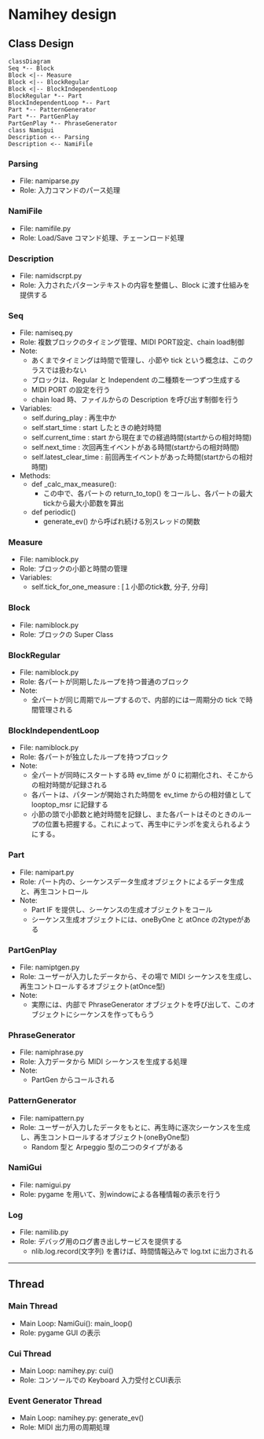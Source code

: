 # Namihey design

## Class Design

<!--
```plantuml
@startuml
Seq *-- Block
Block <|-- BlockRegular
Block <|-- BlockIndependentLoop
BlockRegular *-- Part
BlockIndependentLoop *-- Part
Part *-- PatternGenerator
Part *-- PartGenPlay
PartGenPlay *-- PhraseGenerator
class NamiGui
class Parsing
@enduml
```
-->


```mermaid
classDiagram
Seq *-- Block
Block <|-- Measure
Block <|-- BlockRegular
Block <|-- BlockIndependentLoop
BlockRegular *-- Part
BlockIndependentLoop *-- Part
Part *-- PatternGenerator
Part *-- PartGenPlay
PartGenPlay *-- PhraseGenerator
class Namigui
Description <-- Parsing
Description <-- NamiFile
```


### Parsing
- File: namiparse.py
- Role: 入力コマンドのパース処理

### NamiFile
- File: namifile.py
- Role: Load/Save コマンド処理、チェーンロード処理

### Description
- File: namidscrpt.py
- Role: 入力されたパターンテキストの内容を整備し、Block に渡す仕組みを提供する

### Seq
- File: namiseq.py
- Role: 複数ブロックのタイミング管理、MIDI PORT設定、chain load制御
- Note:
    - あくまでタイミングは時間で管理し、小節や tick という概念は、このクラスでは扱わない
    - ブロックは、Regular と Independent の二種類を一つずつ生成する
    - MIDI PORT の設定を行う
    - chain load 時、ファイルからの Description を呼び出す制御を行う
- Variables:
    - self.during_play          : 再生中か
    - self.start_time           : start したときの絶対時間
    - self.current_time         : start から現在までの経過時間(startからの相対時間)
    - self.next_time            : 次回再生イベントがある時間(startからの相対時間)
    - self.latest_clear_time    : 前回再生イベントがあった時間(startからの相対時間)
- Methods:
    - def _calc_max_measure():
        - この中で、各パートの return_to_top() をコールし、各パートの最大tickから最大小節数を算出
    - def periodic()
        - generate_ev() から呼ばれ続ける別スレッドの関数

### Measure
- File: namiblock.py
- Role: ブロックの小節と時間の管理
- Variables:
    - self.tick_for_one_measure     : [１小節のtick数, 分子, 分母]

### Block
- File: namiblock.py
- Role: ブロックの Super Class

### BlockRegular
- File: namiblock.py
- Role: 各パートが同期したループを持つ普通のブロック
- Note:
    - 全パートが同じ周期でループするので、内部的には一周期分の tick で時間管理される

### BlockIndependentLoop
- File: namiblock.py
- Role: 各パートが独立したループを持つブロック
- Note:
    - 全パートが同時にスタートする時 ev_time が 0 に初期化され、そこからの相対時間が記録される
    - 各パートは、パターンが開始された時間を ev_time からの相対値として looptop_msr に記録する
    - 小節の頭で小節数と絶対時間を記録し、また各パートはそのときのループの位置も把握する。これによって、再生中にテンポを変えられるようにする。

### Part
- File: namipart.py
- Role: パート内の、シーケンスデータ生成オブジェクトによるデータ生成と、再生コントロール
- Note:
    - Part IF を提供し、シーケンスの生成オブジェクトをコール
    - シーケンス生成オブジェクトには、oneByOne と atOnce の2typeがある

### PartGenPlay
- File: namiptgen.py
- Role: ユーザーが入力したデータから、その場で MIDI シーケンスを生成し、再生コントロールするオブジェクト(atOnce型)
- Note:
    - 実際には、内部で PhraseGenerator オブジェクトを呼び出して、このオブジェクトにシーケンスを作ってもらう

### PhraseGenerator
- File: namiphrase.py
- Role: 入力データから MIDI シーケンスを生成する処理
- Note:
    - PartGen からコールされる

### PatternGenerator
- File: namipattern.py
- Role: ユーザーが入力したデータをもとに、再生時に逐次シーケンスを生成し、再生コントロールするオブジェクト(oneByOne型)
    - Random 型と Arpeggio 型の二つのタイプがある

### NamiGui
- File: namigui.py
- Role: pygame を用いて、別windowによる各種情報の表示を行う

### Log
- File: namilib.py
- Role: デバッグ用のログ書き出しサービスを提供する
    - nlib.log.record(文字列) を書けば、時間情報込みで log.txt に出力される


---------------

## Thread


### Main Thread
- Main Loop: NamiGui(): main_loop()
- Role: pygame GUI の表示


### Cui Thread
- Main Loop: namihey.py: cui()
- Role: コンソールでの Keyboard 入力受付とCUI表示

### Event Generator Thread
- Main Loop: namihey.py: generate_ev()
- Role: MIDI 出力用の周期処理